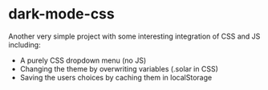 # dark-mode-css

Another very simple project with some interesting integration of CSS and JS including:

- A purely CSS dropdown menu (no JS)
- Changing the theme by overwriting variables (.solar in CSS)
- Saving the users choices by caching them in localStorage